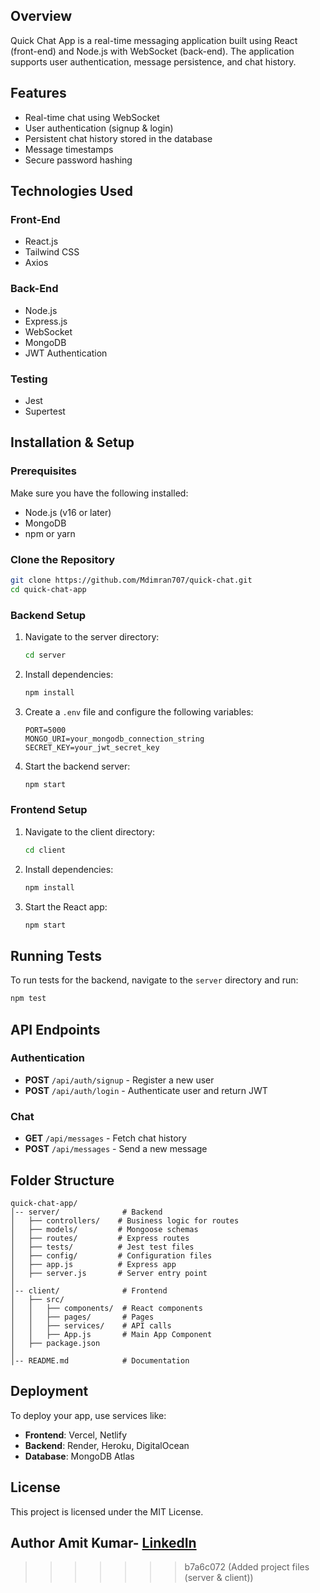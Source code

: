 


## Overview
Quick Chat App is a real-time messaging application built using React (front-end) and Node.js with WebSocket (back-end). The application supports user authentication, message persistence, and chat history.

## Features
- Real-time chat using WebSocket
- User authentication (signup & login)
- Persistent chat history stored in the database
- Message timestamps
- Secure password hashing

## Technologies Used
### Front-End
- React.js
- Tailwind CSS
- Axios

### Back-End
- Node.js
- Express.js
- WebSocket
- MongoDB
- JWT Authentication

### Testing
- Jest
- Supertest

## Installation & Setup
### Prerequisites
Make sure you have the following installed:
- Node.js (v16 or later)
- MongoDB
- npm or yarn

### Clone the Repository
```sh
git clone https://github.com/Mdimran707/quick-chat.git
cd quick-chat-app
```

### Backend Setup
1. Navigate to the server directory:
   ```sh
   cd server
   ```
2. Install dependencies:
   ```sh
   npm install
   ```
3. Create a `.env` file and configure the following variables:
   ```env
   PORT=5000
   MONGO_URI=your_mongodb_connection_string
   SECRET_KEY=your_jwt_secret_key
   ```
4. Start the backend server:
   ```sh
   npm start
   ```

### Frontend Setup
1. Navigate to the client directory:
   ```sh
   cd client
   ```
2. Install dependencies:
   ```sh
   npm install
   ```
3. Start the React app:
   ```sh
   npm start
   ```

## Running Tests
To run tests for the backend, navigate to the `server` directory and run:
```sh
npm test
```

## API Endpoints
### Authentication
- **POST** `/api/auth/signup` - Register a new user
- **POST** `/api/auth/login` - Authenticate user and return JWT

### Chat
- **GET** `/api/messages` - Fetch chat history
- **POST** `/api/messages` - Send a new message

## Folder Structure
```
quick-chat-app/
│-- server/              # Backend
│   ├── controllers/    # Business logic for routes
│   ├── models/         # Mongoose schemas
│   ├── routes/         # Express routes
│   ├── tests/          # Jest test files
│   ├── config/         # Configuration files
│   ├── app.js          # Express app
│   ├── server.js       # Server entry point
│
│-- client/              # Frontend
│   ├── src/
│   │   ├── components/  # React components
│   │   ├── pages/       # Pages
│   │   ├── services/    # API calls
│   │   ├── App.js       # Main App Component
│   ├── package.json
│
│-- README.md            # Documentation
```

## Deployment
To deploy your app, use services like:
- **Frontend**: Vercel, Netlify
- **Backend**: Render, Heroku, DigitalOcean
- **Database**: MongoDB Atlas

## License
This project is licensed under the MIT License.

## Author Amit Kumar- [LinkedIn](https://www.linkedin.com/me?trk=p_mwlite_feed-secondary_nav:w)



>>>>>>> b7a6c072 (Added project files (server & client))
